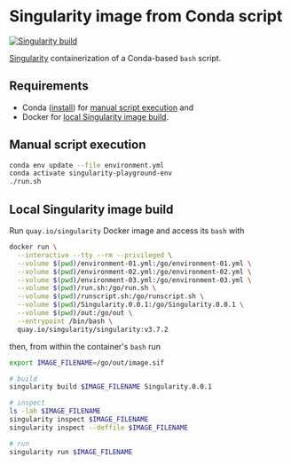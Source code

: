 # Singularity image from Conda script

[![Singularity build](https://github.com/horothesun/singularity-playground/actions/workflows/singularity-build.yml/badge.svg)](https://github.com/horothesun/singularity-playground/actions/workflows/singularity-build.yml)

[Singularity](https://singularity.lbl.gov/) containerization of a Conda-based `bash` script.

## Requirements

- Conda ([install](https://docs.conda.io/projects/conda/en/latest/user-guide/install/index.html)) for [manual script execution](#manual-script-execution) and
- Docker for [local Singularity image build](#local-singularity-image-build).

## <a name="manual-script-execution"></a> Manual script execution

```bash
conda env update --file environment.yml
conda activate singularity-playground-env
./run.sh
```

## <a name="local-singularity-image-build"></a> Local Singularity image build

Run `quay.io/singularity` Docker image and access its `bash` with

```bash
docker run \
  --interactive --tty --rm --privileged \
  --volume $(pwd)/environment-01.yml:/go/environment-01.yml \
  --volume $(pwd)/environment-02.yml:/go/environment-02.yml \
  --volume $(pwd)/environment-03.yml:/go/environment-03.yml \
  --volume $(pwd)/run.sh:/go/run.sh \
  --volume $(pwd)/runscript.sh:/go/runscript.sh \
  --volume $(pwd)/Singularity.0.0.1:/go/Singularity.0.0.1 \
  --volume $(pwd)/out:/go/out \
  --entrypoint /bin/bash \
  quay.io/singularity/singularity:v3.7.2
```

then, from within the container's `bash` run

```bash
export IMAGE_FILENAME=/go/out/image.sif

# build
singularity build $IMAGE_FILENAME Singularity.0.0.1

# inspect
ls -lah $IMAGE_FILENAME
singularity inspect $IMAGE_FILENAME
singularity inspect --deffile $IMAGE_FILENAME

# run
singularity run $IMAGE_FILENAME
```
